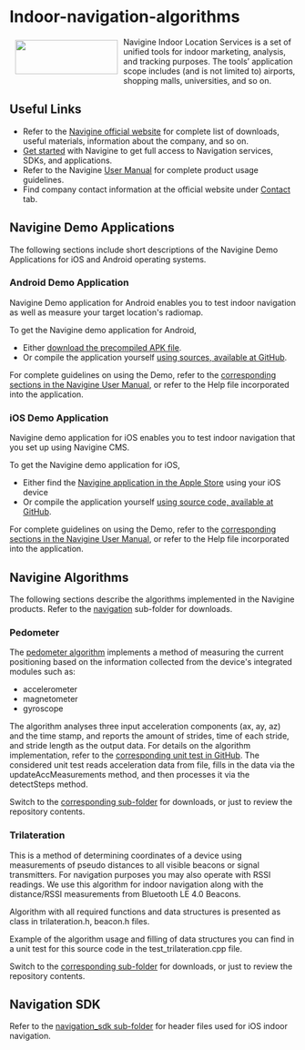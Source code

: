 # Indoor-navigation-algorithms

<a href="http://navigine.com"><img src="https://navigine.com/wp-content/themes/flat-theme/assets/images/img/w_menuLogo.svg" align="left" height="60" width="180" hspace="10" vspace="5"></a>

Navigine Indoor Location Services is a set of unified tools for indoor marketing, analysis, and tracking purposes. The tools’ application scope includes (and is not limited to) airports, shopping malls, universities, and so on.

## Useful Links

- Refer to the [Navigine official website](https://navigine.com/) for complete list of downloads, useful materials, information about the company, and so on.
- [Get started](http://client.navigine.com/login) with Navigine to get full access to Navigation services, SDKs, and applications.
- Refer to the Navigine [User Manual](http://docs.navigine.com/) for complete product usage guidelines.
- Find company contact information at the official website under <a href="https://navigine.com/contacts/">Contact</a> tab.

## Navigine Demo Applications

The following sections include short descriptions of the Navigine Demo Applications for iOS and Android operating systems. 

### Android Demo Application

Navigine Demo application for Android enables you to test indoor navigation as well as measure your target location's radiomap.

To get the Navigine demo application for Android,

- Either [download the precompiled APK file](https://github.com/Navigine/Android-SDK/blob/master/Navigine/Navigine-debug.apk).
- Or compile the application yourself [using sources, available at GitHub](https://github.com/Navigine/Android-SDK/tree/master/Navigine>).

For complete guidelines on using the Demo, refer to the [corresponding sections in the Navigine User Manual](http://docs.navigine.com/ud_android_demo.html), or refer to the Help file incorporated into the application.

### iOS Demo Application

Navigine demo application for iOS enables you to test indoor navigation that you set up using Navigine CMS.

To get the Navigine demo application for iOS, 

- Either find the [Navigine application in the Apple Store](https://itunes.apple.com/ru/app/navigine/id972099798) using your iOS device
- Or compile the application yourself [using source code, available at GitHub](https://github.com/Navigine/Indoor-navigation-algorithms/tree/master/demo%20apps/ios).

For complete guidelines on using the Demo, refer to the [corresponding sections in the Navigine User Manual](http://docs.navigine.com/ud_ios_demo.html), or refer to the Help file incorporated into the application.

## Navigine Algorithms

The following sections describe the algorithms implemented in the Navigine products. Refer to the [navigation](https://github.com/Navigine/Indoor-navigation-algorithms/tree/master/navigation) sub-folder for downloads.

### Pedometer

The [pedometer algorithm](https://github.com/Navigine/Indoor-navigation-algorithms/tree/master/navigation/pedometer) implements a method of measuring the current positioning based on the information collected from the device's integrated modules such as:

- accelerometer
- magnetometer
- gyroscope

The algorithm analyses three input acceleration components (ax, ay, az) and the time stamp, and reports the amount of strides, time of each stride, and stride length as the output data.
For details on the algorithm implementation, refer to the [corresponding unit test in GitHub](https://github.com/Navigine/Indoor-navigation-algorithms/blob/master/navigation/pedometer/src/test_pedometer.cpp). 
The considered unit test reads acceleration data from file, fills in the data via the updateAccMeasurements method, and then processes it via the detectSteps method.

Switch to the [corresponding sub-folder](https://github.com/Navigine/Indoor-navigation-algorithms/tree/master/navigation/pedometer) for downloads, or just to review the repository contents.

### Trilateration

This is a method of determining coordinates of a device using measurements of pseudo distances to all visible beacons or signal transmitters. For navigation purposes you may also operate with RSSI readings. We use this algorithm for indoor navigation along with the distance/RSSI measurements from Bluetooth LE 4.0 Beacons.

Algorithm with all required functions and data structures is presented as class in trilateration.h, beacon.h files.

Example of the algorithm usage and filling of data structures you can find in a unit test for this source code in the test_trilateration.cpp file.

Switch to the [corresponding sub-folder](https://github.com/Navigine/Indoor-navigation-algorithms/tree/master/navigation/trilateteration) for downloads, or just to review the repository contents.

## Navigation SDK

Refer to the [navigation_sdk sub-folder](https://github.com/Navigine/Indoor-navigation-algorithms/tree/master/navigation_SDK/Navigine_iOS_SDK) for header files used for iOS indoor navigation.